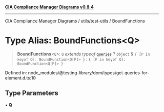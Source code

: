 [**CIA Compliance Manager Diagrams v0.8.4**](../../../README.md)

***

[CIA Compliance Manager Diagrams](../../../modules.md) / [utils/test-utils](../README.md) / BoundFunctions

# Type Alias: BoundFunctions\<Q\>

> **BoundFunctions**\<`Q`\>: `Q` *extends* *typeof* [`queries`](../namespaces/queries/README.md) ? `object` & `{ [P in keyof Q]: BoundFunction<Q[P]> }` : `{ [P in keyof Q]: BoundFunction<Q[P]> }`

Defined in: node\_modules/@testing-library/dom/types/get-queries-for-element.d.ts:10

## Type Parameters

• **Q**
